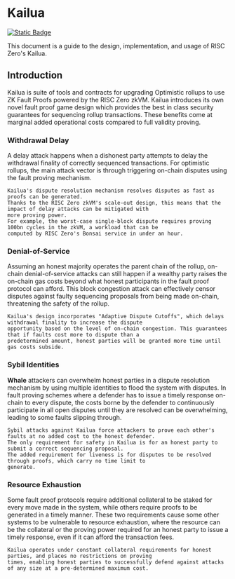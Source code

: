 # Kailua

[![Static Badge](https://img.shields.io/badge/GitHub-kailua-green?logo=github)](https://github.com/risc0/kailua)

This document is a guide to the design, implementation, and usage of RISC Zero's Kailua.

## Introduction

Kailua is suite of tools and contracts for upgrading Optimistic rollups to use ZK Fault Proofs powered by the RISC Zero zkVM.
Kailua introduces its own novel fault proof game design which provides the best in class security guarantees for sequencing rollup transactions.
These benefits come at marginal added operational costs compared to full validity proving.

### Withdrawal Delay

A delay attack happens when a dishonest party attempts to delay the withdrawal finality of correctly sequenced transactions.
For optimistic rollups, the main attack vector is through triggering on-chain disputes using the fault proving mechanism.

```admonish check
Kailua's dispute resolution mechanism resolves disputes as fast as proofs can be generated.
Thanks to the RISC Zero zkVM's scale-out design, this means that the impact of delay attacks can be mitigated with
more proving power.
For example, the worst-case single-block dispute requires proving 100bn cycles in the zkVM, a workload that can be
computed by RISC Zero's Bonsai service in under an hour.
```

### Denial-of-Service

Assuming an honest majority operates the parent chain of the rollup, on-chain denial-of-service attacks can still
happen if a wealthy party raises the on-chain gas costs beyond what honest participants in the fault proof protocol can
afford.
This block congestion attack can effectively censor disputes against faulty sequencing proposals from being made
on-chain, threatening the safety of the rollup.

```admonish check
Kailua's design incorporates "Adaptive Dispute Cutoffs", which delays withdrawal finality to increase the dispute 
opportunity based on the level of on-chain congestion. This guarantees that if faults cost more to dispute than a
predetermined amount, honest parties will be granted more time until gas costs subside.
```

### Sybil Identities

**Whale** attackers can overwhelm honest parties in a dispute resolution mechanism by using multiple identities to flood
the system with disputes.
In fault proving schemes where a defender has to issue a timely response on-chain to every dispute, the costs borne
by the defender to continuously participate in all open disputes until they are resolved can be overwhelming, leading
to some faults slipping through.

```admonish check
Sybil attacks against Kailua force attackers to prove each other's faults at no added cost to the honest defender.
The only requirement for safety in Kailua is for an honest party to submit a correct sequencing proposal.
The added requirement for liveness is for disputes to be resolved through proofs, which carry no time limit to
generate.
```

### Resource Exhaustion

Some fault proof protocols require additional collateral to be staked for every move made in the system, while others
require proofs to be generated in a timely manner.
These two requirements cause some other systems to be vulnerable to resource exhaustion, where the resource can be
the collateral or the proving power required for an honest party to issue a timely response, even if it can afford the
transaction fees.

```admonish check
Kailua operates under constant collateral requirements for honest parties, and places no restrictions on proving
times, enabling honest parties to successfully defend against attacks of any size at a pre-determined maximum cost.
```